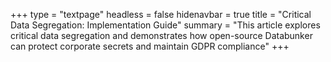 +++
type = "textpage"
headless = false
hidenavbar = true
title = "Critical Data Segregation: Implementation Guide"
summary = "This article explores critical data segregation and demonstrates how open-source Databunker can protect corporate secrets and maintain GDPR compliance"
+++
